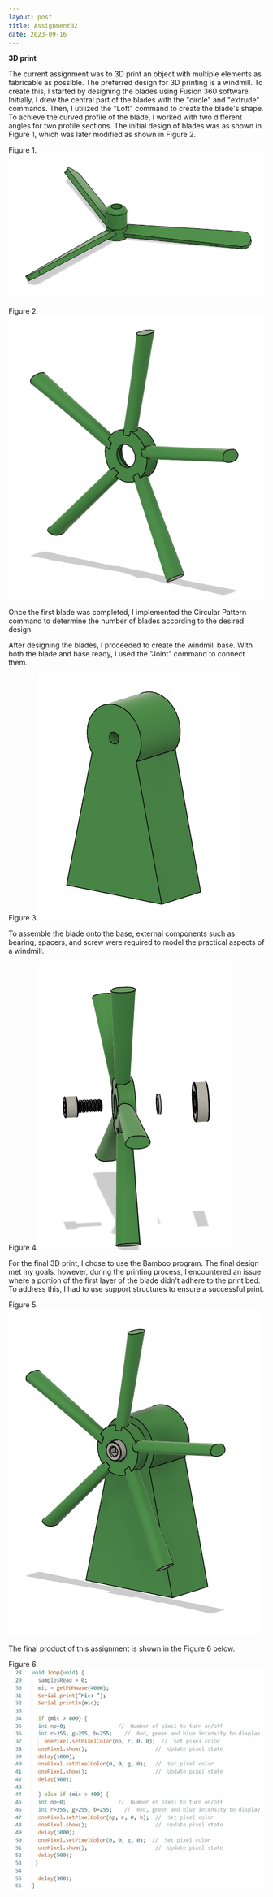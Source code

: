 ```yaml
---
layout: post
title: Assignment02
date: 2023-09-16
---
```


**3D print**


The current assignment was to 3D print an object with multiple elements as fabricable as possible. The preferred design for 3D printing is a windmill. To create this, I started by designing the blades using Fusion 360 software. Initially, I drew the central part of the blades with the "circle" and "extrude" commands. Then, I utilized the "Loft" command to create the blade's shape. To achieve the curved profile of the blade, I worked with two different angles for two profile sections.
The initial design of blades was as shown in Figure 1, which was later modified as shown in Figure 2.



Figure 1.![Figure 1](1.png)

Figure 2.![Figure 2](2.png)


Once the first blade was completed, I implemented the Circular Pattern command to determine the number of blades according to the desired design.

After designing the blades, I proceeded to create the windmill base. With both the blade and base ready, I used the "Joint" command to connect them.

Figure 3.![Figure 3](3.PNG)


To assemble the blade onto the base, external components such as bearing, spacers, and screw were required to model the practical aspects of a windmill.


Figure 4.![Figure 4](4.png)


For the final 3D print, I chose to use the Bamboo program. The final design met my goals, however, during the printing process, I encountered an issue where a portion of the first layer of the blade didn't adhere to the print bed. To address this, I had to use support structures to ensure a successful print.


Figure 5.![Figure 5](5.jpg)

The final product of this assignment is shown in the Figure 6 below.


Figure 6.![Figure 6](6.jpg)

